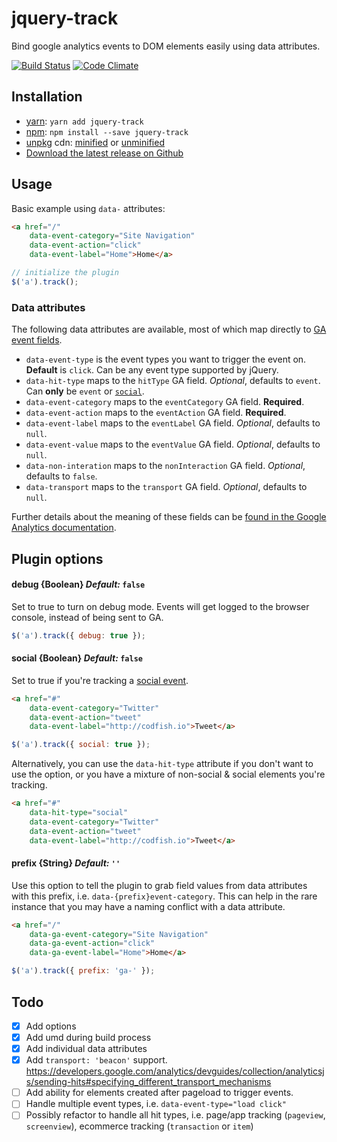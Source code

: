 # jquery-track

Bind google analytics events to DOM elements easily using data attributes.

[![Build Status](https://travis-ci.org/codfish/jquery-track.svg?branch=master)](https://travis-ci.org/codfish/jquery-track) [![Code Climate](https://codeclimate.com/github/codfish/jquery-track/badges/gpa.svg)](https://codeclimate.com/github/codfish/jquery-track)

## Installation

* [yarn](https://yarnpkg.com/en/package/jquery-track): `yarn add jquery-track`
* [npm](http://npmjs.org/package/jquery-track): `npm install --save jquery-track`
* [unpkg](https://unpkg.com) cdn: [minified](https://unpkg.com/jquery-track/dist/jquery.track.min.js) or [unminified](https://unpkg.com/jquery-track/dist/jquery.track.js)
* [Download the latest release on Github](https://github.com/codfish/jquery-track/releases)

## Usage

Basic example using `data-` attributes:

```html
<a href="/"
    data-event-category="Site Navigation"
    data-event-action="click"
    data-event-label="Home">Home</a>
```

```js
// initialize the plugin
$('a').track();
```

### Data attributes

The following data attributes are available, most of which map directly to [GA event fields](https://developers.google.com/analytics/devguides/collection/analyticsjs/events#event_fields).

  - `data-event-type` is the event types you want to trigger the event on. **Default** is `click`. Can be any event type supported by jQuery.
  - `data-hit-type` maps to the `hitType` GA field. _Optional_, defaults to `event`. Can **only** be `event` or [`social`](https://developers.google.com/analytics/devguides/collection/analyticsjs/social-interactions).
  - `data-event-category` maps to the `eventCategory` GA field. **Required**.
  - `data-event-action` maps to the `eventAction` GA field. **Required**.
  - `data-event-label` maps to the `eventLabel` GA field. _Optional_, defaults to `null`.
  - `data-event-value` maps to the `eventValue` GA field. _Optional_, defaults to `null`.
  - `data-non-interation` maps to the `nonInteraction` GA field. _Optional_, defaults to `false`.
  - `data-transport` maps to the `transport` GA field. _Optional_, defaults to `null`.

Further details about the meaning of these fields can be [found in the Google Analytics documentation](https://developers.google.com/analytics/devguides/collection/analyticsjs/events).

## Plugin options

#### debug {Boolean} _Default:_ `false`

Set to true to turn on debug mode. Events will get logged to the browser console, instead of being sent to GA.

```js
$('a').track({ debug: true });
```

#### social {Boolean} _Default:_ `false`

Set to true if you're tracking a [social event]().

```html
<a href="#"
    data-event-category="Twitter"
    data-event-action="tweet"
    data-event-label="http://codfish.io">Tweet</a>
```

```js
$('a').track({ social: true });
```

Alternatively, you can use the `data-hit-type` attribute if you don't want to use the option, or you have a mixture of non-social & social elements you're tracking.

```html
<a href="#"
    data-hit-type="social"
    data-event-category="Twitter"
    data-event-action="tweet"
    data-event-label="http://codfish.io">Tweet</a>
```

#### prefix {String} _Default:_ `''`

Use this option to tell the plugin to grab field values from data attributes with this prefix, i.e. `data-{prefix}event-category`. This can help in the rare instance that you may have a naming conflict with a data attribute.

```html
<a href="/"
    data-ga-event-category="Site Navigation"
    data-ga-event-action="click"
    data-ga-event-label="Home">Home</a>
```

```js
$('a').track({ prefix: 'ga-' });
```

## Todo

- [x] Add options
- [x] Add umd during build process
- [x] Add individual data attributes
- [x] Add `transport: 'beacon'` support. https://developers.google.com/analytics/devguides/collection/analyticsjs/sending-hits#specifying_different_transport_mechanisms
- [ ] Add ability for elements created after pageload to trigger events.
- [ ] Handle multiple event types, i.e. `data-event-type="load click"`
- [ ] Possibly refactor to handle all hit types, i.e. page/app tracking (`pageview`, `screenview`), ecommerce tracking (`transaction` or `item`)
